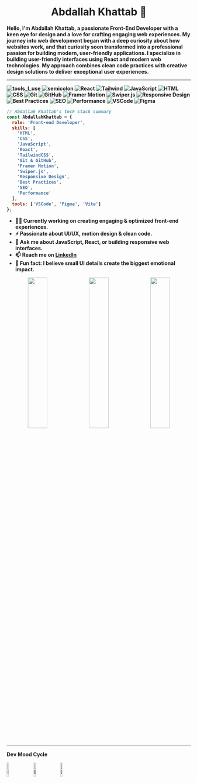 <div align="center" width="50">
  
<h1><strong> Abdallah Khattab 👋 </h1>


<p align="left">
  Hello, I'm Abdallah Khattab, a passionate Front-End Developer with a keen eye for design and a love for crafting engaging web experiences.
  My journey into web development began with a deep curiosity about how websites work, and that curiosity soon transformed into a professional passion for building modern, user-friendly applications.
I specialize in building user-friendly interfaces using React and modern web technologies. My approach combines clean code practices with creative design solutions to deliver exceptional user experiences.
</p>

</div>

<hr>

![tools_I_use](https://img.shields.io/badge/-🚀%20Tools%20I%20use-orange)
![semicolon](https://img.shields.io/badge/-:-orange)
![React](https://img.shields.io/badge/React-%2361DAFB.svg?style=flat&logo=react&logoColor=black)
![Tailwind](https://img.shields.io/badge/Tailwind_CSS-38B2AC?style=flat&logo=tailwind-css&logoColor=white)
![JavaScript](https://img.shields.io/badge/JavaScript-323330?style=flat&logo=javascript&logoColor=F7DF1E)
![HTML](https://img.shields.io/badge/HTML5-E34F26?style=flat&logo=html5&logoColor=white)
![CSS](https://img.shields.io/badge/CSS3-1572B6?style=flat&logo=css3&logoColor=white)
![Git](https://img.shields.io/badge/GIT-E44C30?style=flat&logo=git&logoColor=white)
![GitHub](https://img.shields.io/badge/GitHub-181717?style=flat&logo=github&logoColor=white)
![Framer Motion](https://img.shields.io/badge/Framer_Motion-0055FF?style=flat&logo=framer&logoColor=white)
![Swiper.js](https://img.shields.io/badge/Swiper.js-%23000000.svg?style=flat&logo=swiper&logoColor=white)
![Responsive Design](https://img.shields.io/badge/Responsive-Design-informational)
![Best Practices](https://img.shields.io/badge/Best-Practices-brightgreen)
![SEO](https://img.shields.io/badge/SEO-optimization-blue)
![Performance](https://img.shields.io/badge/Performance-Optimized-yellowgreen)
![VSCode](https://img.shields.io/badge/VSCode-007ACC?style=flat&logo=visual-studio-code&logoColor=white)
![Figma](https://img.shields.io/badge/Figma-F24E1E?style=flat&logo=figma&logoColor=white)

```js
// Abdallah Khattab's tech stack summary
const AbdallahKhattab = {
  role: 'Front-end Developer',
  skills: [
    'HTML',
    'CSS',
    'JavaScript',
    'React',
    'TailwindCSS',
    'Git & GitHub',
    'Framer Motion',
    'Swiper.js',
    'Responsive Design',
    'Best Practices',
    'SEO',
    'Performance'
  ],
  tools: ['VSCode', 'Figma', 'Vite']
};
```

- 👨‍💻 Currently working on creating engaging & optimized front-end experiences.
- ⚡ Passionate about UI/UX, motion design & clean code.
- 💬 Ask me about JavaScript, React, or building responsive web interfaces.
- 📫 Reach me on [LinkedIn]([https://www.linkedin.com/in/abdallahkhattab/](https://www.linkedin.com/in/abdallah-khattab-653729247/))
- 🧠 Fun fact: I believe small UI details create the biggest emotional impact.

<div align="center">
  <img src="https://raw.githubusercontent.com/AbdallahKhattab11/profile-summary-cards/master/profile-summary-card-output/nord_dark/3-stats.svg" width="32.5%">
  <img src="https://raw.githubusercontent.com/AbdallahKhattab11/profile-summary-cards/master/profile-summary-card-output/nord_dark/1-repos-per-language.svg" width="32.5%">
  <img src="https://raw.githubusercontent.com/AbdallahKhattab11/profile-summary-cards/master/profile-summary-card-output/nord_dark/2-most-commit-language.svg" width="32.5%">
</div>

<hr>

**Dev Mood Cycle**<br>

<img src="https://raw.githubusercontent.com/Tarikul-Islam-Anik/Animated-Fluent-Emojis/master/Emojis/Smilies/Face%20with%20Spiral%20Eyes.png" width="10%" alt="Debugging"/>
&nbsp;&nbsp;&nbsp;&nbsp;&nbsp;
<img src="https://raw.githubusercontent.com/Tarikul-Islam-Anik/Animated-Fluent-Emojis/master/Emojis/Smilies/Relieved%20Face.png" width="10%" alt="It works!"/>
&nbsp;&nbsp;&nbsp;&nbsp;&nbsp;
<img src="https://raw.githubusercontent.com/Tarikul-Islam-Anik/Animated-Fluent-Emojis/master/Emojis/Smilies/Astonished%20Face.png" width="10%" alt="No idea how it works but it does!"/>
